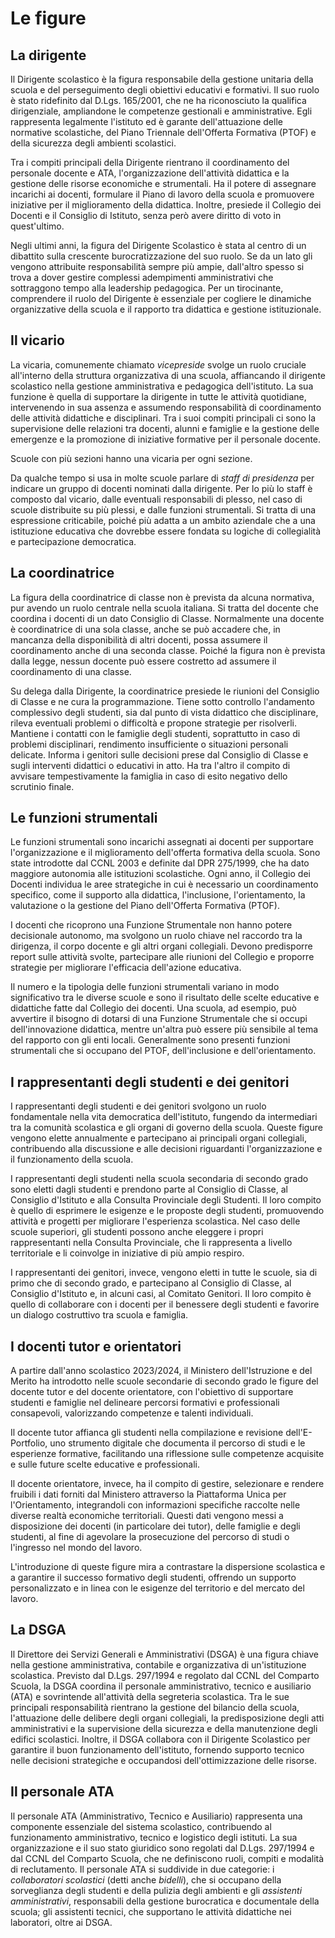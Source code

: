 # Le figure 

## La dirigente 

Il Dirigente scolastico è la figura responsabile della gestione unitaria
della scuola e del perseguimento degli obiettivi educativi e formativi.
Il suo ruolo è stato ridefinito dal D.Lgs. 165/2001, che ne ha
riconosciuto la qualifica dirigenziale, ampliandone le competenze
gestionali e amministrative. Egli rappresenta legalmente l'istituto ed è
garante dell'attuazione delle normative scolastiche, del Piano Triennale
dell'Offerta Formativa (PTOF) e della sicurezza degli ambienti
scolastici.

Tra i compiti principali della Dirigente rientrano il coordinamento del
personale docente e ATA, l'organizzazione dell'attività didattica e la
gestione delle risorse economiche e strumentali. Ha il potere di
assegnare incarichi ai docenti, formulare il Piano di lavoro della
scuola e promuovere iniziative per il miglioramento della didattica.
Inoltre, presiede il Collegio dei Docenti e il Consiglio di Istituto,
senza però avere diritto di voto in quest'ultimo.

Negli ultimi anni, la figura del Dirigente Scolastico è stata al centro
di un dibattito sulla crescente burocratizzazione del suo ruolo. Se da
un lato gli vengono attribuite responsabilità sempre più ampie,
dall'altro spesso si trova a dover gestire complessi adempimenti
amministrativi che sottraggono tempo alla leadership pedagogica. Per un
tirocinante, comprendere il ruolo del Dirigente è essenziale per
cogliere le dinamiche organizzative della scuola e il rapporto tra
didattica e gestione istituzionale.

## Il vicario

La vicaria, comunemente chiamato *vicepreside* svolge un ruolo cruciale
all'interno della struttura organizzativa di una scuola, affiancando il
dirigente scolastico nella gestione amministrativa e pedagogica
dell'istituto. La sua funzione è quella di supportare la dirigente in
tutte le attività quotidiane, intervenendo in sua assenza e assumendo
responsabilità di coordinamento delle attività didattiche e
disciplinari. Tra i suoi compiti principali ci sono la supervisione
delle relazioni tra docenti, alunni e famiglie e la gestione delle
emergenze e la promozione di iniziative formative per il personale
docente.

Scuole con più sezioni hanno una vicaria per ogni sezione.

Da qualche tempo si usa in molte scuole parlare di *staff di presidenza*
per indicare un gruppo di docenti nominati dalla dirigente. Per lo più
lo staff è composto dal vicario, dalle eventuali responsabili di plesso,
nel caso di scuole distribuite su più plessi, e dalle funzioni
strumentali. Si tratta di una espressione criticabile, poiché più adatta
a un ambito aziendale che a una istituzione educativa che dovrebbe
essere fondata su logiche di collegialità e partecipazione democratica.

## La coordinatrice 

La figura della coordinatrice di classe non è prevista da alcuna
normativa, pur avendo un ruolo centrale nella scuola italiana. Si tratta
del docente che coordina i docenti di un dato Consiglio di Classe.
Normalmente una docente è coordinatrice di una sola classe, anche se può
accadere che, in mancanza della disponibilità di altri docenti, possa
assumere il coordinamento anche di una seconda classe. Poiché la figura
non è prevista dalla legge, nessun docente può essere costretto ad
assumere il coordinamento di una classe.

Su delega dalla Dirigente, la coordinatrice presiede le riunioni del
Consiglio di Classe e ne cura la programmazione. Tiene sotto controllo
l'andamento complessivo degli studenti, sia dal punto di vista didattico
che disciplinare, rileva eventuali problemi o difficoltà e propone
strategie per risolverli. Mantiene i contatti con le famiglie degli
studenti, soprattutto in caso di problemi disciplinari, rendimento
insufficiente o situazioni personali delicate. Informa i genitori sulle
decisioni prese dal Consiglio di Classe e sugli interventi didattici o
educativi in atto. Ha tra l'altro il compito di avvisare tempestivamente
la famiglia in caso di esito negativo dello scrutinio finale.

## Le funzioni strumentali  

Le funzioni strumentali sono incarichi assegnati ai docenti per
supportare l'organizzazione e il miglioramento dell'offerta formativa
della scuola. Sono state introdotte dal CCNL 2003 e definite dal DPR
275/1999, che ha dato maggiore autonomia alle istituzioni scolastiche.
Ogni anno, il Collegio dei Docenti individua le aree strategiche in cui
è necessario un coordinamento specifico, come il supporto alla
didattica, l'inclusione, l'orientamento, la valutazione o la gestione
del Piano dell'Offerta Formativa (PTOF).

I docenti che ricoprono una Funzione Strumentale non hanno potere
decisionale autonomo, ma svolgono un ruolo chiave nel raccordo tra la
dirigenza, il corpo docente e gli altri organi collegiali. Devono
predisporre report sulle attività svolte, partecipare alle riunioni del
Collegio e proporre strategie per migliorare l'efficacia dell'azione
educativa.

Il numero e la tipologia delle funzioni strumentali variano in modo
significativo tra le diverse scuole e sono il risultato delle scelte
educative e didattiche fatte dal Collegio dei docenti. Una scuola, ad
esempio, può avvertire il bisogno di dotarsi di una Funzione Strumentale
che si occupi dell'innovazione didattica, mentre un'altra può essere più
sensibile al tema del rapporto con gli enti locali. Generalmente sono
presenti funzioni strumentali che si occupano del PTOF, dell'inclusione
e dell'orientamento.

## I rappresentanti degli studenti e dei genitori 

I rappresentanti degli studenti e dei genitori svolgono un ruolo
fondamentale nella vita democratica dell'istituto, fungendo da
intermediari tra la comunità scolastica e gli organi di governo della
scuola. Queste figure vengono elette annualmente e partecipano ai
principali organi collegiali, contribuendo alla discussione e alle
decisioni riguardanti l'organizzazione e il funzionamento della scuola.

I rappresentanti degli studenti nella scuola secondaria di secondo grado
sono eletti dagli studenti e prendono parte al Consiglio di Classe, al
Consiglio d'Istituto e alla Consulta Provinciale degli Studenti. Il loro
compito è quello di esprimere le esigenze e le proposte degli studenti,
promuovendo attività e progetti per migliorare l'esperienza scolastica.
Nel caso delle scuole superiori, gli studenti possono anche eleggere i
propri rappresentanti nella Consulta Provinciale, che li rappresenta a
livello territoriale e li coinvolge in iniziative di più ampio respiro.

I rappresentanti dei genitori, invece, vengono eletti in tutte le
scuole, sia di primo che di secondo grado, e partecipano al Consiglio di
Classe, al Consiglio d'Istituto e, in alcuni casi, al Comitato Genitori.
Il loro compito è quello di collaborare con i docenti per il benessere
degli studenti e favorire un dialogo costruttivo tra scuola e famiglia.

## I docenti tutor e orientatori  

A partire dall'anno scolastico 2023/2024, il Ministero dell'Istruzione e
del Merito ha introdotto nelle scuole secondarie di secondo grado le
figure del docente tutor e del docente orientatore, con l'obiettivo di
supportare studenti e famiglie nel delineare percorsi formativi e
professionali consapevoli, valorizzando competenze e talenti
individuali.

Il docente tutor affianca gli studenti nella compilazione e revisione
dell'E-Portfolio, uno strumento digitale che documenta il percorso di
studi e le esperienze formative, facilitando una riflessione sulle
competenze acquisite e sulle future scelte educative e professionali.

Il docente orientatore, invece, ha il compito di gestire, selezionare e
rendere fruibili i dati forniti dal Ministero attraverso la Piattaforma
Unica per l'Orientamento, integrandoli con informazioni specifiche
raccolte nelle diverse realtà economiche territoriali. Questi dati
vengono messi a disposizione dei docenti (in particolare dei tutor),
delle famiglie e degli studenti, al fine di agevolare la prosecuzione
del percorso di studi o l'ingresso nel mondo del lavoro.

L'introduzione di queste figure mira a contrastare la dispersione
scolastica e a garantire il successo formativo degli studenti, offrendo
un supporto personalizzato e in linea con le esigenze del territorio e
del mercato del lavoro.

## La DSGA  

Il Direttore dei Servizi Generali e Amministrativi (DSGA) è una figura
chiave nella gestione amministrativa, contabile e organizzativa di
un'istituzione scolastica. Previsto dal D.Lgs. 297/1994 e regolato dal
CCNL del Comparto Scuola, la DSGA coordina il personale amministrativo,
tecnico e ausiliario (ATA) e sovrintende all'attività della segreteria
scolastica. Tra le sue principali responsabilità rientrano la gestione
del bilancio della scuola, l'attuazione delle delibere degli organi
collegiali, la predisposizione degli atti amministrativi e la
supervisione della sicurezza e della manutenzione degli edifici
scolastici. Inoltre, il DSGA collabora con il Dirigente Scolastico per
garantire il buon funzionamento dell'istituto, fornendo supporto tecnico
nelle decisioni strategiche e occupandosi dell'ottimizzazione delle
risorse.

## Il personale ATA  

Il personale ATA (Amministrativo, Tecnico e Ausiliario) rappresenta una
componente essenziale del sistema scolastico, contribuendo al
funzionamento amministrativo, tecnico e logistico degli istituti. La sua
organizzazione e il suo stato giuridico sono regolati dal D.Lgs.
297/1994 e dal CCNL del Comparto Scuola, che ne definiscono ruoli,
compiti e modalità di reclutamento. Il personale ATA si suddivide in due
categorie: i *collaboratori scolastici* (detti anche *bidelli*), che si
occupano della sorveglianza degli studenti e della pulizia degli
ambienti e gli *assistenti amministrativi*, responsabili della gestione
burocratica e documentale della scuola; gli assistenti tecnici, che
supportano le attività didattiche nei laboratori, oltre ai DSGA.

